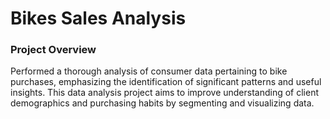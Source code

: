# Bikes Sales Analysis 

### Project Overview

Performed a thorough analysis of consumer data pertaining to bike purchases, emphasizing the identification of significant patterns and useful insights. This data analysis project aims to improve understanding of client demographics and purchasing habits by segmenting and visualizing data.

